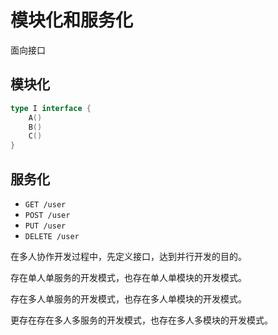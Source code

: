 # 模块化和服务化

面向接口

## 模块化

```go
type I interface {
    A()
    B()
    C()
}
```

## 服务化

- `GET /user`
- `POST /user`
- `PUT /user`
- `DELETE /user`

在多人协作开发过程中，先定义接口，达到并行开发的目的。

存在单人单服务的开发模式，也存在单人单模块的开发模式。

存在多人单服务的开发模式，也存在多人单模块的开发模式。

更存在存在多人多服务的开发模式，也存在多人多模块的开发模式。
